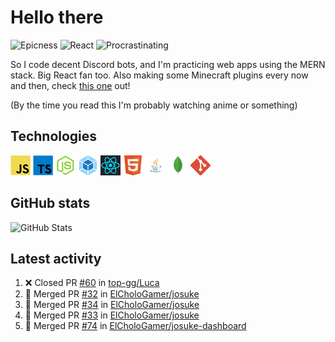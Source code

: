 # Hello there

![Epicness](https://img.shields.io/badge/Epicness-69%25-brightgreen)
![React](https://img.shields.io/badge/React-good-blue)
![Procrastinating](https://img.shields.io/badge/Procrastinating-always-red)

So I code decent Discord bots, and I'm practicing web apps using the MERN stack. Big React fan too.
Also making some Minecraft plugins every now and then, check [this one][userlogin] out!

(By the time you read this I'm probably watching anime or something)

## Technologies

![JavaScript][javascript]
![TypeScript][typescript]
![Node.js][node]
![Webpack][webpack]
![React][react]
![HTML][html]
![Java][java]
![MongoDB][mongodb]
![Git][git]

## GitHub stats

![GitHub Stats](https://github-readme-stats.vercel.app/api?username=ElCholoGamer&theme=tokyonight)

[userlogin]: https://www.spigotmc.org/resources/userlogin.80669/
[javascript]: https://raw.githubusercontent.com/ElCholoGamer/ElCholoGamer/master/icons/javascript.png
[typescript]: https://raw.githubusercontent.com/ElCholoGamer/ElCholoGamer/master/icons/typescript.png
[java]: https://raw.githubusercontent.com/ElCholoGamer/ElCholoGamer/master/icons/java.png
[node]: https://raw.githubusercontent.com/ElCholoGamer/ElCholoGamer/master/icons/node.png
[react]: https://raw.githubusercontent.com/ElCholoGamer/ElCholoGamer/master/icons/react.png
[webpack]: https://raw.githubusercontent.com/ElCholoGamer/ElCholoGamer/master/icons/webpack.png
[html]: https://raw.githubusercontent.com/ElCholoGamer/ElCholoGamer/master/icons/html.png
[git]: https://raw.githubusercontent.com/ElCholoGamer/ElCholoGamer/master/icons/git.png
[mongodb]: https://raw.githubusercontent.com/ElCholoGamer/ElCholoGamer/master/icons/mongodb.png

## Latest activity

<!--START_SECTION:activity-->

1. ❌ Closed PR [#60](https://github.com/top-gg/Luca/pull/60) in [top-gg/Luca](https://github.com/top-gg/Luca)
2. 🎉 Merged PR [#32](https://github.com/ElCholoGamer/josuke/pull/32) in [ElCholoGamer/josuke](https://github.com/ElCholoGamer/josuke)
3. 🎉 Merged PR [#34](https://github.com/ElCholoGamer/josuke/pull/34) in [ElCholoGamer/josuke](https://github.com/ElCholoGamer/josuke)
4. 🎉 Merged PR [#33](https://github.com/ElCholoGamer/josuke/pull/33) in [ElCholoGamer/josuke](https://github.com/ElCholoGamer/josuke)
5. 🎉 Merged PR [#74](https://github.com/ElCholoGamer/josuke-dashboard/pull/74) in [ElCholoGamer/josuke-dashboard](https://github.com/ElCholoGamer/josuke-dashboard)
<!--END_SECTION:activity-->
